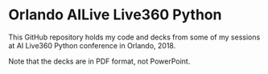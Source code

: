 # Orlando AILive Live360 Python

This GitHub repository holds my code and decks from some of my sessions at AI Live360 Python conference in Orlando, 2018.

Note that the decks are in PDF format, not PowerPoint.
